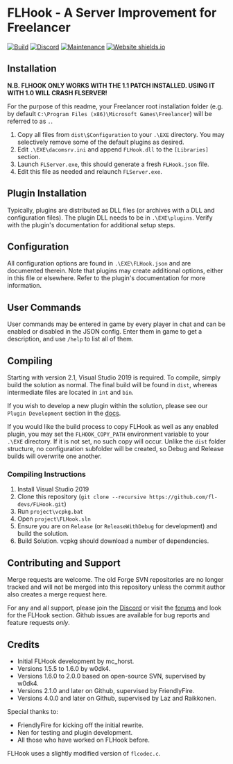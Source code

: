 # FLHook - A Server Improvement for Freelancer
[![Build](https://github.com/fl-devs/FLHook/actions/workflows/release.yml/badge.svg)](https://github.com/fl-devs/FLHook/releases/latest/download/Release.zip) [![Discord](https://badgen.net/badge/icon/discord?icon=discord&label)](https://discord.com/invite/c6wtsBk) [![Maintenance](https://img.shields.io/badge/Maintained%3F-yes-green.svg)](https://github.com/fl-devs/FLHook/graphs/commit-activity) [![Website shields.io](https://img.shields.io/website-up-down-green-red/http/shields.io.svg)](https://flhook.org/)


## Installation
**N.B. FLHOOK ONLY WORKS WITH THE 1.1 PATCH INSTALLED. USING IT WITH 1.0 WILL CRASH FLSERVER!**

For the purpose of this readme, your Freelancer root installation folder (e.g. by default `C:\Program Files (x86)\Microsoft Games\Freelancer`) will be referred to as `.`.

1. Copy all files from `dist\$Configuration` to your `.\EXE` directory. You may selectively remove some of the default plugins as desired.
2. Edit `.\EXE\dacomsrv.ini` and append `FLHook.dll` to the `[Libraries]` section.
3. Launch `FLServer.exe`, this should generate a fresh `FLHook.json` file.
4. Edit this file as needed and relaunch `FLServer.exe`.

## Plugin Installation

Typically, plugins are distributed as DLL files (or archives with a DLL and configuration files).
The plugin DLL needs to be in `.\EXE\plugins`. Verify with the plugin's documentation for additional setup steps.

## Configuration

All configuration options are found in `.\EXE\FLHook.json` and are documented therein. Note that plugins may create additional options, either in this file or elsewhere. Refer to the plugin's documentation for more information.

## User Commands

User commands may be entered in game by every player in chat and can be enabled or disabled in the JSON config. Enter them in game to get a description, and use `/help` to list all of them.

## Compiling

Starting with version 2.1, Visual Studio 2019 is required. To compile, simply build the solution as normal. The final build will be found in `dist`, whereas intermediate files are located in `int` and `bin`.

If you wish to develop a new plugin within the solution, please see our `Plugin Development` section in the [docs](https://docs.flhook.org).

If you would like the build process to copy FLHook as well as any enabled plugin, you may set the `FLHOOK_COPY_PATH` environment variable to your `.\EXE` directory. If it is not set, no such copy will occur. Unlike the `dist` folder structure, no configuration subfolder will be created, so Debug and Release builds will overwrite one another.

### Compiling Instructions

1. Install Visual Studio 2019
2. Clone this repository (`git clone --recursive https://github.com/fl-devs/FLHook.git`)
3. Run `project\vcpkg.bat`
4. Open `project\FLHook.sln`
5. Ensure you are on `Release` (or `ReleaseWithDebug` for development) and build the solution.
6. Build Solution. vcpkg should download a number of dependencies.

## Contributing and Support

Merge requests are welcome. The old Forge SVN repositories are no longer tracked and will not be merged into this repository unless the commit author also creates a merge request here.

For any and all support, please join the [Discord](https://discord.com/invite/c6wtsBk) or visit the [forums](https://the-starport.net) and look for the FLHook section. Github issues are available for bug reports and feature requests *only*.

## Credits

* Initial FLHook development by mc_horst.
* Versions 1.5.5 to 1.6.0 by w0dk4.
* Versions 1.6.0 to 2.0.0 based on open-source SVN, supervised by w0dk4.
* Versions 2.1.0 and later on Github, supervised by FriendlyFire.
* Versions 4.0.0 and later on Github, supervised by Laz and Raikkonen.

Special thanks to:
* FriendlyFire for kicking off the initial rewrite.
* Nen for testing and plugin development.
* All those who have worked on FLHook before.

FLHook uses a slightly modified version of `flcodec.c`.
